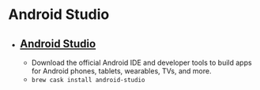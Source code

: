 # Android Studio
- [Android Studio](https://developer.android.com/studio/index.html)
  - 
  - Download the official Android IDE and developer tools to build apps for Android phones, tablets, wearables, TVs, and more.
  - `brew cask install android-studio`
